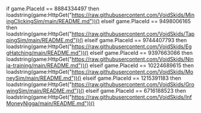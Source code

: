 if game.PlaceId == 8884334497 then
    loadstring(game:HttpGet("https://raw.githubusercontent.com/VoidSkids/MiningClickingSim/main/README.md"))()
elseif game.PlaceId == 9498006165 then
    loadstring(game:HttpGet("https://raw.githubusercontent.com/VoidSkids/TappingSim/main/README.md"))()
elseif game.PlaceId == 9744407793 then
    loadstring(game:HttpGet("https://raw.githubusercontent.com/VoidSkids/EggHatching/main/README.md"))()
elseif game.PlaceId == 9397663086 then
    loadstring(game:HttpGet("https://raw.githubusercontent.com/VoidSkids/Ninja-training/main/README.md"))()
elseif game.PlaceId == 10224689615 then
    loadstring(game:HttpGet("https://raw.githubusercontent.com/VoidSkids/MoneySim/main/README.md"))()
elseif game.PlaceId == 1215391183 then
    loadstring(game:HttpGet("https://raw.githubusercontent.com/VoidSkids/GrowingSim/main/README.md"))()
elseif game.PlaceId == 6716188523 then
    loadstring(game:HttpGet("https://raw.githubusercontent.com/VoidSkids/InfMoneyNigga/main/README.md"))()
